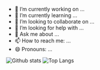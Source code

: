- 🔭 I’m currently working on ...
- 🌱 I’m currently learning ...
- 👯 I’m looking to collaborate on ...
- 🤔 I’m looking for help with ...
- 💬 Ask me about ...
- 📫 How to reach me: ...
- 😄 Pronouns: ...

![Github stats](https://github-readme-stats.vercel.app/api?username=alanflorencio&count_private=true&show_icons=true&theme=tokyonight)
![Top Langs](https://github-readme-stats.vercel.app/api/top-langs/?username=alanflorencio&hide=makefile,perl&theme=tokyonight)

<!--
**alanflorencio/alanflorencio** is a ✨ _special_ ✨ repository because its `README.md` (this file) appears on your GitHub profile.

Here are some ideas to get you started:

- 🔭 I’m currently working on ...
- 🌱 I’m currently learning ...
- 👯 I’m looking to collaborate on ...
- 🤔 I’m looking for help with ...
- 💬 Ask me about ...
- 📫 How to reach me: ...
- 😄 Pronouns: ...
- ⚡ Fun fact: ...
-->
